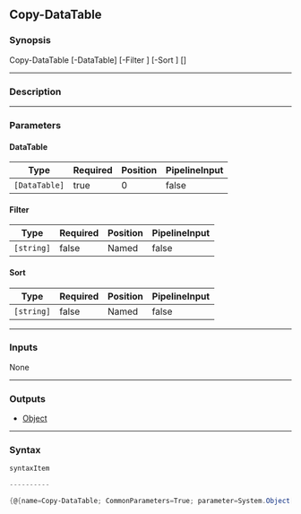 Copy-DataTable
--------------

### Synopsis

Copy-DataTable [-DataTable] <DataTable> [-Filter <string>] [-Sort <string>] [<CommonParameters>]

---

### Description

---

### Parameters
#### **DataTable**

|Type         |Required|Position|PipelineInput|
|-------------|--------|--------|-------------|
|`[DataTable]`|true    |0       |false        |

#### **Filter**

|Type      |Required|Position|PipelineInput|
|----------|--------|--------|-------------|
|`[string]`|false   |Named   |false        |

#### **Sort**

|Type      |Required|Position|PipelineInput|
|----------|--------|--------|-------------|
|`[string]`|false   |Named   |false        |

---

### Inputs
None

---

### Outputs
* [Object](https://learn.microsoft.com/en-us/dotnet/api/System.Object)

---

### Syntax
```PowerShell
syntaxItem
```
```PowerShell
----------
```
```PowerShell
{@{name=Copy-DataTable; CommonParameters=True; parameter=System.Object[]}}
```
